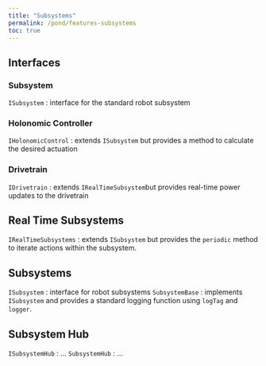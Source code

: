 ```yaml
---
title: "Subsystems"
permalink: /pond/features-subsystems
toc: true
---
```


## Interfaces
### Subsystem
`ISubsystem` : interface for the standard robot subsystem

### Holonomic Controller
`IHolonomicControl` : extends `ISubsystem` but provides a method to calculate the desired actuation

### Drivetrain
`IDrivetrain` : extends `IRealTimeSubsystem`but provides real-time power updates to the drivetrain

## Real Time Subsystems
`IRealTimeSubsystems` : extends `ISubsystem` but provides the `periodic` method to iterate actions within the subsystem. 

## Subsystems
`ISubsystem` : interface for robot subsystems
`SubsystemBase` : implements `ISubsystem` and provides a standard logging function using `logTag` and `logger`.

## Subsystem Hub
`ISubsystemHub` : ...
`SubsystemHub` : ...
